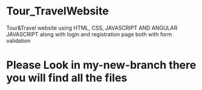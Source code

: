 # Tour_TravelWebsite
Tour&amp;Travel website using HTML, CSS, JAVASCRIPT AND ANGULAR JAVASCRIPT along with login and registration page both with form validation

# Please Look in my-new-branch there you will find all the files
